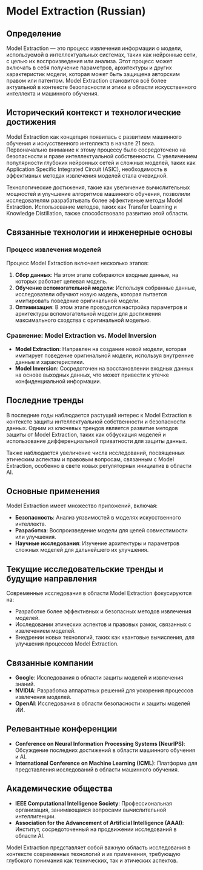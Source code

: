# Model Extraction (Russian)

## Определение

Model Extraction — это процесс извлечения информации о модели, используемой в интеллектуальных системах, таких как нейронные сети, с целью их воспроизведения или анализа. Этот процесс может включать в себя получение параметров, архитектуры и других характеристик модели, которая может быть защищена авторским правом или патентом. Model Extraction становится всё более актуальной в контексте безопасности и этики в области искусственного интеллекта и машинного обучения.

## Исторический контекст и технологические достижения

Model Extraction как концепция появилась с развитием машинного обучения и искусственного интеллекта в начале 21 века. Первоначально внимание к этому процессу было сосредоточено на безопасности и праве интеллектуальной собственности. С увеличением популярности глубоких нейронных сетей и сложных моделей, таких как Application Specific Integrated Circuit (ASIC), необходимость в эффективных методах извлечения моделей стала очевидной.

Технологические достижения, такие как увеличение вычислительных мощностей и улучшение алгоритмов машинного обучения, позволили исследователям разрабатывать более эффективные методы Model Extraction. Использование методов, таких как Transfer Learning и Knowledge Distillation, также способствовало развитию этой области.

## Связанные технологии и инженерные основы

### Процесс извлечения моделей

Процесс Model Extraction включает несколько этапов:

1. **Сбор данных**: На этом этапе собираются входные данные, на которых работает целевая модель.
2. **Обучение вспомогательной модели**: Используя собранные данные, исследователи обучают новую модель, которая пытается имитировать поведение оригинальной модели.
3. **Оптимизация**: В этом этапе проводится настройка параметров и архитектуры вспомогательной модели для достижения максимального сходства с оригинальной моделью.

### Сравнение: Model Extraction vs. Model Inversion

- **Model Extraction**: Направлен на создание новой модели, которая имитирует поведение оригинальной модели, используя внутренние данные и характеристики.
- **Model Inversion**: Сосредоточен на восстановлении входных данных на основе выходных данных, что может привести к утечке конфиденциальной информации.

## Последние тренды

В последние годы наблюдается растущий интерес к Model Extraction в контексте защиты интеллектуальной собственности и безопасности данных. Одним из ключевых трендов является развитие методов защиты от Model Extraction, таких как обфускация моделей и использование дифференциальной приватности для защиты данных. 

Также наблюдается увеличение числа исследований, посвященных этическим аспектам и правовым вопросам, связанным с Model Extraction, особенно в свете новых регуляторных инициатив в области AI.

## Основные применения

Model Extraction имеет множество приложений, включая:

- **Безопасность**: Анализ уязвимостей в моделях искусственного интеллекта.
- **Разработка**: Воспроизведение модели для целей совместимости или улучшения.
- **Научные исследования**: Изучение архитектуры и параметров сложных моделей для дальнейшего их улучшения.

## Текущие исследовательские тренды и будущие направления

Современные исследования в области Model Extraction фокусируются на:

- Разработке более эффективных и безопасных методов извлечения моделей.
- Исследовании этических аспектов и правовых рамок, связанных с извлечением моделей.
- Внедрении новых технологий, таких как квантовые вычисления, для улучшения процессов Model Extraction.

## Связанные компании

- **Google**: Исследования в области защиты моделей и извлечения знаний.
- **NVIDIA**: Разработка аппаратных решений для ускорения процессов извлечения моделей.
- **OpenAI**: Исследования в области безопасности и защиты моделей ИИ.

## Релевантные конференции

- **Conference on Neural Information Processing Systems (NeurIPS)**: Обсуждение последних достижений в области машинного обучения и AI.
- **International Conference on Machine Learning (ICML)**: Платформа для представления исследований в области машинного обучения.

## Академические общества

- **IEEE Computational Intelligence Society**: Профессиональная организация, занимающаяся вопросами вычислительной интеллигенции.
- **Association for the Advancement of Artificial Intelligence (AAAI)**: Институт, сосредоточенный на продвижении исследований в области AI.

Model Extraction представляет собой важную область исследования в контексте современных технологий и их применения, требующую глубокого понимания как технических, так и этических аспектов.